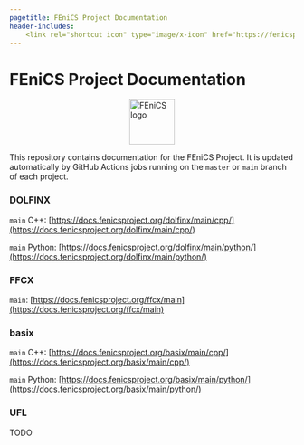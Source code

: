 ```yaml
---
pagetitle: FEniCS Project Documentation
header-includes:
    <link rel="shortcut icon" type="image/x-icon" href="https://fenicsproject.org/pub/graphics/fenics_favicon.ico"/>
---
```

# FEniCS Project Documentation

<img style="display: block; margin: 0 auto; width: 80px;" src="https://fenicsproject.org/pub/graphics/fenics_logo.png" alt="FEniCS logo">

This repository contains documentation for the FEniCS Project.
It is updated automatically by GitHub Actions jobs running on
the `master` or `main` branch of each project.

### DOLFINX

`main` C++: [https://docs.fenicsproject.org/dolfinx/main/cpp/](https://docs.fenicsproject.org/dolfinx/main/cpp/)

`main` Python: [https://docs.fenicsproject.org/dolfinx/main/python/](https://docs.fenicsproject.org/dolfinx/main/python/)

### FFCX

`main`: [https://docs.fenicsproject.org/ffcx/main](https://docs.fenicsproject.org/ffcx/main)

### basix

`main` C++: [https://docs.fenicsproject.org/basix/main/cpp/](https://docs.fenicsproject.org/basix/main/cpp/)

`main` Python: [https://docs.fenicsproject.org/basix/main/python/](https://docs.fenicsproject.org/basix/main/python/)

### UFL

TODO
